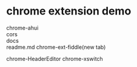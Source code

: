 # chrome extension demo
chrome-ahui         
cors                
docs                
readme.md
chrome-ext-fiddle(new tab)  

chrome-HeaderEditor 
chrome-xswitch     
